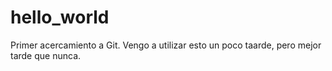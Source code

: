 # hello_world
Primer acercamiento a Git. Vengo a utilizar esto un poco taarde, pero mejor tarde que nunca.
